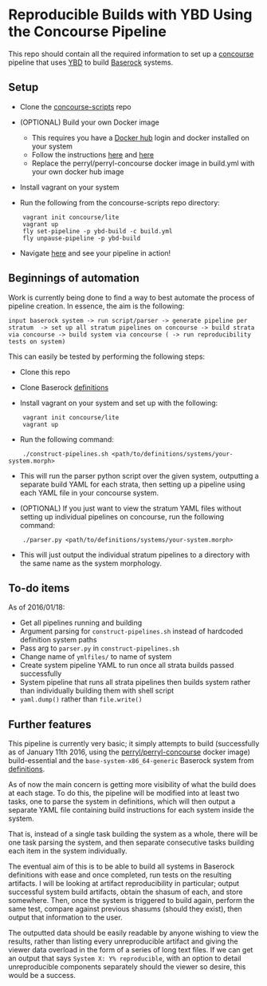 # Reproducible Builds with YBD Using the Concourse Pipeline

This repo should contain all the required information to set up a
[concourse](http://concourse.ci/) pipeline that uses
[YBD](https://github.com/devcurmudgeon/ybd.git) to build
[Baserock](http://wiki.baserock.org/) systems.

## Setup

- Clone the
[concourse-scripts](https://github.com/perryl/concourse-scripts.git) repo

- (OPTIONAL) Build your own Docker image
  - This requires you have a [Docker hub](http://hub.docker.com/) login and
docker installed on your system
  - Follow the instructions [here](http://doc.docker.com/linux/step_four) and
[here](http://doc.docker.com/linux/step_six)
  - Replace the perryl/perryl-concourse docker image in build.yml with your own
    docker hub image

- Install vagrant on your system

- Run the following from the concourse-scripts repo directory:
```
    vagrant init concourse/lite
    vagrant up
    fly set-pipeline -p ybd-build -c build.yml
    fly unpause-pipeline -p ybd-build
```

- Navigate [here](http://192.168.100.4:8080/pipelines/ybd-build) and see your
pipeline in action!

## Beginnings of automation

Work is currently being done to find a way to best automate the process of
pipeline creation. In essence, the aim is the following:

`input baserock system -> run script/parser -> generate pipeline per stratum 
 -> set up all stratum pipelines on concourse -> build strata via concourse
 -> build system via concourse ( -> run reproducibility tests on system)`

This can easily be tested by performing the following steps:

- Clone this repo

- Clone Baserock [definitions](
http://git.baserock.org/cgi-bin/cgit.cgi/baserock/baserock/definitions.git/)

- Install vagrant on your system and set up with the following:
```
    vagrant init concourse/lite
    vagrant up
```

- Run the following command:
```
    ./construct-pipelines.sh <path/to/definitions/systems/your-system.morph>
```
  - This will run the parser python script over the given system, outputting a
    separate build YAML for each strata, then setting up a pipeline using each
    YAML file in your concourse system.

- (OPTIONAL) If you just want to view the stratum YAML files without setting up
individual pipelines on concourse, run the following command:
```
    ./parser.py <path/to/definitions/systems/your-system.morph>
```
  - This will just output the individual stratum pipelines to a directory with
    the same name as the system morphology.

## To-do items

As of 2016/01/18:

- Get all pipelines running and building
- Argument parsing for `construct-pipelines.sh` instead of hardcoded definition
  system paths
- Pass arg to `parser.py` in `construct-pipelines.sh`
- Change name of `ymlfiles/` to name of system
- Create system pipeline YAML to run once all strata builds passed successfully
- System pipeline that runs all strata pipelines then builds system rather than
  individually building them with shell script
- `yaml.dump()` rather than `file.write()`

## Further features

This pipeline is currently very basic; it simply attempts to build
(successfully as of January 11th 2016, using the 
[perryl/perryl-concourse](https://hub.docker.com/r/perryl/perryl-concourse/)
docker image) build-essential and the `base-system-x86_64-generic` Baserock
system from [definitions](
http://git.baserock.org/cgi-bin/cgit.cgi/baserock/baserock/definitions.git/).

As of now the main concern is getting more visibility of what the build does at
each stage. To do this, the pipeline will be modified into at least two tasks,
one to parse the system in definitions, which will then output a separate YAML
file containing build instructions for each system inside the system.

That is, instead of a single task building the system as a whole, there will
be one task parsing the system, and then separate consecutive tasks building
each item in the system individually.

The eventual aim of this is to be able to build all systems in Baserock
definitions with ease and once completed, run tests on the resulting artifacts.
I will be looking at artifact reproducibility in particular; output successful
system build artifacts, obtain the shasum of each, and store somewhere. Then,
once the system is triggered to build again, perform the same test, compare
against previous shasums (should they exist), then output that information to
the user.

The outputted data should be easily readable by anyone wishing to view the
results, rather than listing every unreproducible artifact and giving the
viewer data overload in the form of a series of long text files. If we can get
an output that says `System X: Y% reproducible`, with an option to detail
unreproducible components separately should the viewer so desire, this would
be a success.
